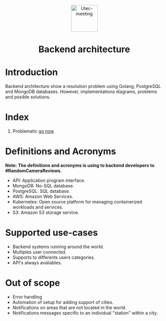 <p align="center">
  <a href="https://platzi.com/cursos/next-2020/" target="_blank">
    <img alt="Utec-meeting" src="https://res.cloudinary.com/dohkdu219/image/upload/v1651360417/backend-architecture/backend_ctnjwr.png" width="85" />
  </a>
</p>
<h1 align="center">
  Backend architecture
</h1>


# Introduction

Backend architecture show a resolution problem using Golang, PostgreSQL and MongoDB databases. However, implementations diagrams, problems and posible solutions.

# Index

1. Problematic [go now](documentation/problematic.md)



# Definitions and Acronyms

**Note: The definitions and acronyms is using to backend developers to #RandomCameraReviews.**

* API: Application program interface.
* MongoDB: No-SQL database.
* PostgreSQL: SQL database.
* AWS: Amazon Web Services.
* Kubernetes: Open source platform for managing containerized workloads and services.
* S3: Amazon S3 storage service.

# Supported use-cases

* Backend systems running around the world.
* Multiples user connected.
* Supports to differents users categories.
* API's always avaliables.

# Out of scope

* Error handling
* Automation of setup for adding support of cities.
* Notifications on areas that are not located in the world.
* Notifications messages specific to an individual "station" within a city.


